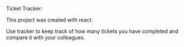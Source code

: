 Ticket Tracker:

This project was created with react. 

Use tracker to keep track of how many tickets you have completed and compare it with your colleagues. 